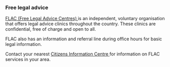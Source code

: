 ###  Free legal advice

[ FLAC (Free Legal Advice Centres) ](http://www.flac.ie/) is an independent,
voluntary organisation that offers legal advice clinics throughout the
country. These clinics are confidential, free of charge and open to all.

FLAC also has an information and referral line during office hours for basic
legal information.

Contact your nearest [ Citizens Information Centre
](http://centres.citizensinformation.ie/) for information on FLAC services in
your area.
